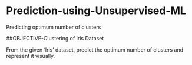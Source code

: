 # Prediction-using-Unsupervised-ML
Predicting optimum number of clusters

##OBJECTIVE-Clustering of Iris Dataset

From the given ‘Iris’ dataset, predict the optimum number of clusters and represent it visually.

